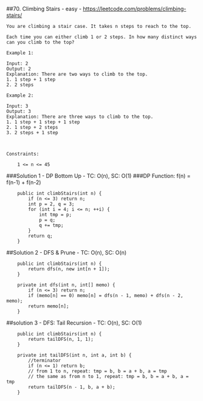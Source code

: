 ##70. Climbing Stairs - easy - https://leetcode.com/problems/climbing-stairs/
```
You are climbing a stair case. It takes n steps to reach to the top.

Each time you can either climb 1 or 2 steps. In how many distinct ways can you climb to the top?

Example 1:

Input: 2
Output: 2
Explanation: There are two ways to climb to the top.
1. 1 step + 1 step
2. 2 steps

Example 2:

Input: 3
Output: 3
Explanation: There are three ways to climb to the top.
1. 1 step + 1 step + 1 step
2. 1 step + 2 steps
3. 2 steps + 1 step

 

Constraints:

    1 <= n <= 45
```
###Solution 1 - DP Bottom Up - TC: O(n), SC: O(1)
###DP Function: f(n) = f(n-1) + f(n-2)
```
    public int climbStairs(int n) {
        if (n <= 3) return n;
        int p = 2, q = 3;
        for (int i = 4; i <= n; ++i) {
            int tmp = p;
            p = q;
            q += tmp;
        }
        return q;
    }
```

##Solution 2 - DFS & Prune - TC: O(n), SC: O(n)
```
    public int climbStairs(int n) {
        return dfs(n, new int[n + 1]);
    }

    private int dfs(int n, int[] memo) {
        if (n <= 3) return n;
        if (memo[n] == 0) memo[n] = dfs(n - 1, memo) + dfs(n - 2, memo);
        return memo[n];
    }
```

##solution 3 - DFS: Tail Recursion - TC: O(n), SC: O(1)
```
    public int climbStairs(int n) {
        return tailDFS(n, 1, 1);
    }

    private int tailDFS(int n, int a, int b) {
        //terminator
        if (n <= 1) return b;
        // from 1 to n, repeat: tmp = b, b = a + b, a = tmp
        // the same as from n to 1, repeat: tmp = b, b = a + b, a = tmp
        return tailDFS(n - 1, b, a + b); 
    }
```